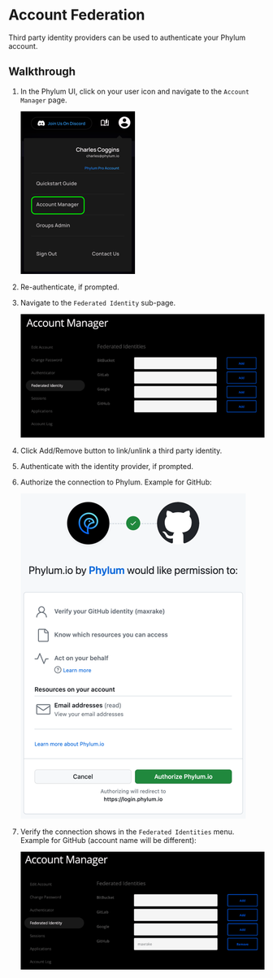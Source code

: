# Account Federation

Third party identity providers can be used to authenticate your Phylum account.

## Walkthrough

1. In the Phylum UI, click on your user icon and navigate to the `Account Manager` page.

    ![Phylum account manager dropdown](../../assets/account_manager_menu.png)

2. Re-authenticate, if prompted.
3. Navigate to the `Federated Identity` sub-page.

    ![Federated Identity menu - blank](../../assets/federated_identity_menu_1.png)

4. Click Add/Remove button to link/unlink a third party identity.
5. Authenticate with the identity provider, if prompted.
6. Authorize the connection to Phylum. Example for GitHub:

    ![GitHub account authorization screen](../../assets/github_account_authorize.png)

7. Verify the connection shows in the `Federated Identities` menu. Example for GitHub (account name will be different):

    ![Federated Identity menu - populated](../../assets/federated_identity_menu_2.png)
